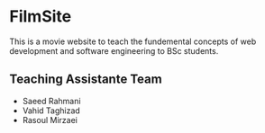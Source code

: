 # FilmSite
This is a movie website to teach the fundemental concepts of web development and software engineering to BSc students.

## Teaching Assistante Team
- Saeed Rahmani
- Vahid Taghizad
- Rasoul Mirzaei
